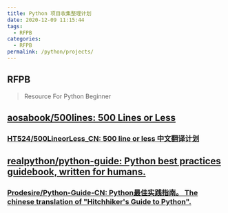 ```yaml
---
title: Python 项目收集整理计划
date: 2020-12-09 11:15:44
tags: 
  - RFPB
categories: 
  - RFPB
permalink: /python/projects/
---
```

## RFPB
> Resource For Python Beginner

## [aosabook/500lines: 500 Lines or Less](https://github.com/aosabook/500lines)

### [HT524/500LineorLess_CN: 500 line or less 中文翻译计划](https://github.com/HT524/500LineorLess_CN)

## [realpython/python-guide: Python best practices guidebook, written for humans.](https://github.com/realpython/python-guide)

### [Prodesire/Python-Guide-CN: Python最佳实践指南。 The chinese translation of "Hitchhiker's Guide to Python".](https://github.com/Prodesire/Python-Guide-CN)
